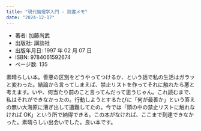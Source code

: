 ```yaml
---
title: "現代倫理学入門 - 読書メモ"
date: "2024-12-17"
---
```

- 著者: 加藤尚武
- 出版社: 講談社
- 出版年月日: 1997 年 02 月 07 日
- ISBN: 9784061592674
- ページ数: 135

素晴らしい本。善悪の区別をどうやってつけるか、という話で私の生活はガラッと変わった。結論から言ってしまえば、禁止リストを作ってそれに触れたら悪と考えます。いや、何当たり前のこと言ってんだって思うじゃん。これ読むまで、私はそれができなかったの。行動しようとするたびに「何が最善か」という答えの無い大海原に漕ぎ出して遭難してたの。今では「頭の中の禁止リストに触れなければ OK」という所で納得できる。この本がなければ、ここまで到達できなかった。素晴らしい出会いでした。良い本です。
